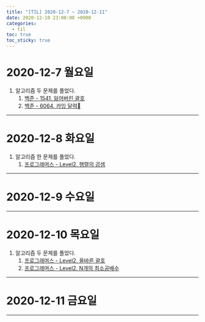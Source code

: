 ```yaml
---
title: "[TIL] 2020-12-7 ~ 2020-12-11"
date: 2020-12-10 23:08:00 +0900
categories:
  - til
toc: true
toc_sticky: true
---
```


# 2020-12-7 월요일

1. 알고리즘 두 문제를 풀었다.
   1. [백준 - 1541. 잃어버린 괄호](http://ddb8036631.github.io/boj/백준_1541_잃어버린괄호)
   2. [백준 - 6064. 카잉 달력](http://ddb8036631.github.io/boj/백준_6064_카잉달력)

---

# 2020-12-8 화요일

1. 알고리즘 한 문제를 풀었다.
   1. [프로그래머스 - Level2. 행렬의 곱셈](http://ddb8036631.github.io/programmers/프로그래머스_행렬의곱셈)

---

# 2020-12-9 수요일

---

# 2020-12-10 목요일

1. 알고리즘 두 문제를 풀었다.
   1. [프로그래머스 - Level2. 올바른 괄호](http://ddb8036631.github.io/programmers/프로그래머스_올바른-괄호)
   1. [프로그래머스 - Level2. N개의 최소공배수](http://ddb8036631.github.io/programmers/프로그래머스_N개의-최소공배수)

---

# 2020-12-11 금요일

---